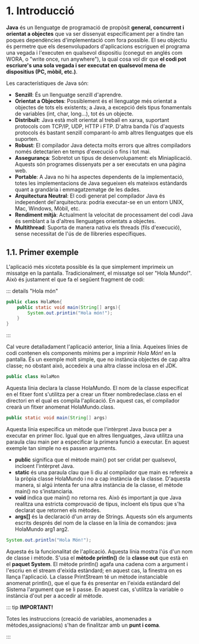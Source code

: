 # 1. Introducció

**Java** és un llenguatge de programació de propòsit **general, concurrent i orientat a objectes** que va ser dissenyat específicament per a tindre tan poques dependències d'implementació com fora possible. El seu objectiu és permetre que els desenvolupadors d'aplicacions escriguen el programa una vegada i l'executen en qualsevol dispositiu (conegut en anglés com WORA, o "write once, run anywhere"), la qual cosa vol dir que **el codi pot escriure's una sola vegada i ser executat en qualsevol mena de dispositius (PC, mòbil, etc.)**.

Les característiques de Java són:

- **Senzill**: És un llenguatge senzill d'aprendre.
- **Orientat a Objectes**: Possiblement és el llenguatge més orientat a objectes de tots els existents; a Java, a excepció dels tipus fonamentals de variables (int, char, long…), tot és un objecte.
- **Distribuït**: Java està molt orientat al treball en xarxa, suportant protocols com TCP/IP, UDP, HTTP i FTP. D'altra banda l'ús d'aquests protocols és bastant senzill comparant-lo amb altres llenguatges que els suporten.
- **Robust**: El compilador Java detecta molts errors que altres compiladors només detectarien en temps d'execució o fins i tot mai.
- **Assegurança**: Sobretot un tipus de desenvolupament: els Miniaplicació. Aquests són programes dissenyats per a ser executats en una pàgina web.
- **Portable**: A Java no hi ha aspectes dependents de la implementació, totes les implementacions de Java segueixen els mateixos estàndards quant a grandària i emmagatzematge de les dades.
- **Arquitectura Neutral**: El codi generat pel compilador Java és independent del'arquitectura: podria executar-se en un entorn UNIX, Mac, Windows, Mòbil, etc.
- **Rendiment mitjà**: Actualment la velocitat de processament del codi Java és semblant a la d'altres llenguatges orientats a objectes.
- **Multithread**: Suporta de manera nativa els threads (fils d'execució), sense necessitat de l'ús de de llibreries específiques.

## 1.1. Primer exemple

L'aplicació més xicoteta possible és la que simplement imprimeix un missatge en la pantalla. Tradicionalment, el missatge sol ser "Hola Mundo!". Això és justament el que fa el següent fragment de codi:

::: details "Hola món"

```java
public class HolaMon{
    public static void main(String[] args){
        System.out.printin("Hola món!");
    }
}
```

:::

Cal veure detalladament l'aplicació anterior, línia a línia. Aqueixes línies de codi contenen els components mínims per a imprimir *Hola Món!* en la pantalla. És un exemple molt simple, que no instància objectes de cap altra classe; no obstant això, accedeix a una altra classe inclosa en el JDK.

```java
public class HolaMon
```

Aquesta línia declara la classe HolaMundo. El nom de la classe especificat en el fitxer font s'utilitza per a crear un fitxer nombredeclase.class en el directori en el qual es compila l'aplicació. En aquest cas, el compilador crearà un fitxer anomenat HolaMundo.class.

```java
public static void main(String[] args)
```

Aquesta línia especifica un mètode que l'intèrpret Java busca per a executar en primer lloc. Igual que en altres llenguatges, Java utilitza una paraula clau main per a especificar la primera funció a executar. En aquest exemple tan simple no es passen arguments.

- **public** significa que el mètode main() pot ser cridat per qualsevol, incloent l'intèrpret Java.
- **static** és una paraula clau que li diu al compilador que main es refereix a la pròpia classe HolaMundo i no a cap instància de la classe. D'aquesta manera, si algú intenta fer una altra instància de la classe, el mètode main() no s’instanciaria.
- **void** indica que main() no retorna res. Això és important ja que Java realitza una estricta comprovació de tipus, incloent els tipus que s'ha declarat que retornen els mètodes.
- **args[]** és la declaració d'un array de Strings. Aquests són els arguments escrits després del nom de la classe en la línia de comandos: java HolaMundo arg1 arg2.

```java
System.out.println("Hola Món!");
```

Aquesta és la funcionalitat de l'aplicació. Aquesta línia mostra l'ús d'un nom de classe i mètode. S'usa el **mètode println()** de la **classe out** que està en el **paquet System**. El mètode println() agafa una cadena com a argument i l'escriu en el stream d'eixida estàndard; en aquest cas, la finestra on es llança l'aplicació. La classe PrintStream té un mètode instanciable anomenat println(), que el que fa és presentar en l'eixida estàndard del Sistema l'argument que se li passe. En aquest cas, s'utilitza la variable o instància d'out per a accedir al mètode.

::: tip **IMPORTANT!**

Totes les instruccions (creació de variables, anomenades a mètodes,assignacions) s'han de finalitzar amb un **punt i coma**.

:::